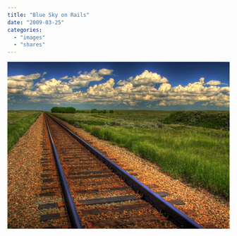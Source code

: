 ```yaml
---
title: "Blue Sky on Rails"
date: "2009-03-25"
categories: 
  - "images"
  - "shares"
---
```


![](images/4wnP83SaFlhbzvi1P0PKJl4Lo1_1280.jpg)
